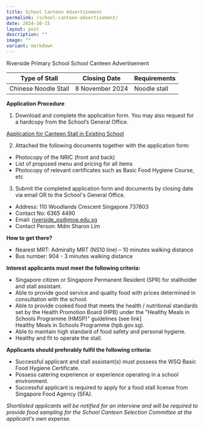 ```yaml
---
title: School Canteen Advertisement
permalink: /school-canteen-advertisement/
date: 2024-10-15
layout: post
description: ""
image: ""
variant: markdown
---
```

Riverside Primary School School Canteen Advertisement

| Type of Stall | Closing Date | Requirements |
| -------- | -------- | -------- |
| Chinese Noodle Stall | 8 November 2024 | Noodle stall|

**Application Procedure**

1. Download and complete the application form. You may also request for a hardcopy from the School’s General Office.

[Application for Canteen Stall in Existing School](/files/application%20for%20canteen%20stall%20in%20existing%20school.pdf)

2. Attached the following documents together with the application form:
* Photocopy of the NRIC (front and back)
* List of proposed menu and pricing for all items
* Photocopy of relevant certificates such as Basic Food Hygiene Course, etc

3. Submit the completed application form and documents by closing date via email OR to the School's General Office.

* Address: 110 Woodlands Crescent Singapore 737803 
* Contact No: 6365 4490
* Email: riverside_ps@moe.edu.sg
* Contact Person: Mdm Sharon Lim

**How to get there?**
* Nearest MRT: Admiralty MRT (NS10 line) – 10 minutes walking distance
* Bus number: 904 - 3 minutes walking distance





**Interest applicants must meet the following criteria:**
* Singapore citizen or Singapore Permanent Resident (SPR) for stallholder and stall assistant.
* Able to provide good service and quality food with prices determined in consultation with the school.
* Able to provide cooked food that meets the health / nutritional standards set by the Health Promotion Board (HPB) under the "Healthy Meals in Schools Programme (HMSP)" guidelines (see link]  
Healthy Meals in Schools Programme (hpb.gov.sg).
* Able to maintain high standard of food safety and personal hygiene.
* Healthy and fit to operate the stall.


**Applicants should preferably fulfil the following criteria:**
* Successful applicant and stall assistant(s) must possess the WSQ Basic Food Hygiene Certificate.
* Possess catering experience or experience operating in a school environment.
* Successful applicant is required to apply for a food stall license from Singapore Food Agency (SFA).


*Shortlisted applicants will be notified for an interview and will be required to provide food sampling for the School Canteen Selection Committee at the applicant's own expense.*